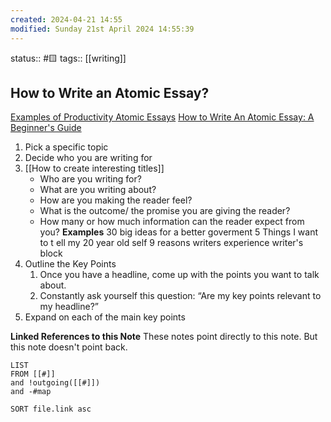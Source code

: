 ```yaml
---
created: 2024-04-21 14:55
modified: Sunday 21st April 2024 14:55:39
---
```

status:: #🟨 
tags:: [[writing]]
## How to Write an Atomic Essay?

[Examples of Productivity Atomic Essays](https://twitter.com/julia_saxena/status/1373253118297772032)
[How to Write An Atomic Essay: A Beginner's Guide](https://www.ship30for30.com/post/how-to-write-an-atomic-essay-a-beginners-guide)


1. Pick a specific topic
2. Decide who you are writing for
3.  [[How to create interesting titles]]
	- Who are you writing for?
	- What are you writing about?
	- How are you making the reader feel?
	- What is the outcome/ the promise you are giving the reader?
	- How many or how much information can the reader expect from you?
	**Examples**
		30 big ideas for a better goverment
		5 Things I want to t ell my 20 year old self
		9 reasons writers experience writer's block
4. Outline the Key Points
	1.  Once you have a headline, come up with the points you want to talk about. 
	2. Constantly ask yourself this question: “Are my key points relevant to my headline?”
5. Expand on each of the main key points

**Linked References to this Note**
These notes point directly to this note. But this note doesn't point back.
```dataview
LIST
FROM [[#]]
and !outgoing([[#]])
and -#map

SORT file.link asc
```
